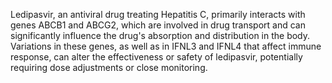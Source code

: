 Ledipasvir, an antiviral drug treating Hepatitis C, primarily interacts with genes ABCB1 and ABCG2, which are involved in drug transport and can significantly influence the drug's absorption and distribution in the body. Variations in these genes, as well as in IFNL3 and IFNL4 that affect immune response, can alter the effectiveness or safety of ledipasvir, potentially requiring dose adjustments or close monitoring.